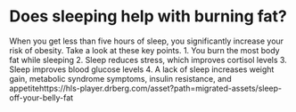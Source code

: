 # Does sleeping help with burning fat?

When you get less than five hours of sleep, you significantly increase your risk of obesity. Take a look at these key points. 1. You burn the most body fat while sleeping 2. Sleep reduces stress, which improves cortisol levels 3. Sleep improves blood glucose levels 4. A lack of sleep increases weight gain, metabolic syndrome symptoms, insulin resistance, and appetitehttps://hls-player.drberg.com/asset?path=migrated-assets/sleep-off-your-belly-fat